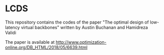 # LCDS
This repository contains the codes of the paper "The optimal design of low-latency virtual backbones" written by Austin Buchanan and Hamidreza Validi

The paper is available at http://www.optimization-online.org/DB_HTML/2018/05/6639.html
